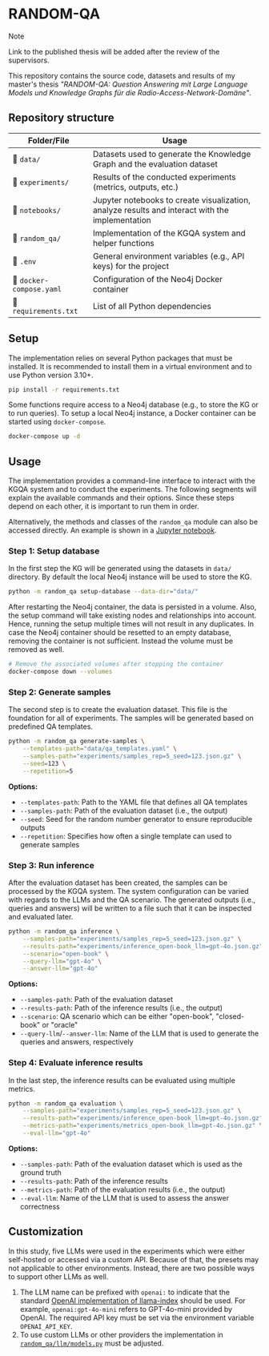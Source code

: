 # RANDOM-QA

> [!NOTE]  
> Link to the published thesis will be added after the review of the supervisors.

This repository contains the source code, datasets and results of my master's thesis _"RANDOM-QA: Question Answering mit Large Language Models und Knowledge Graphs für die Radio-Access-Network-Domäne"_.

## Repository structure

| Folder/File | Usage |
| ----------- | ----- |
| 📁 `data/` | Datasets used to generate the Knowledge Graph and the evaluation dataset |
| 📁 `experiments/` | Results of the conducted experiments (metrics, outputs, etc.) |
| 📁 `notebooks/` | Jupyter notebooks to create visualization, analyze results and interact with the implementation |
| 📁 `random_qa/` | Implementation of the KGQA system and helper functions |
| 📄 `.env` | General environment variables (e.g., API keys) for the project |
| 📄 `docker-compose.yaml` | Configuration of the Neo4j Docker container |
| 📄 `requirements.txt` | List of all Python dependencies |

## Setup

The implementation relies on several Python packages that must be installed. It is recommended to install them in a virtual environment and to use Python version 3.10+.

```bash
pip install -r requirements.txt
```

Some functions require access to a Neo4j database (e.g., to store the KG or to run queries). To setup a local Neo4j instance, a Docker container can be started using `docker-compose`.

``` bash
docker-compose up -d
```

## Usage

The implementation provides a command-line interface to interact with the KGQA system and to conduct the experiments. The following segments will explain the available commands and their options. Since these steps depend on each other, it is important to run them in order.

Alternatively, the methods and classes of the `random_qa` module can also be accessed directly. An example is shown in a [Jupyter notebook](notebooks/workflow.ipynb).

### Step 1: Setup database

In the first step the KG will be generated using the datasets in `data/` directory. By default the local Neo4j instance will be used to store the KG.

```bash
python -m random_qa setup-database --data-dir="data/"
```

After restarting the Neo4j container, the data is persisted in a volume. Also, the setup command will take existing nodes and relationships into account. Hence, running the setup multiple times will not result in any duplicates. In case the Neo4j container should be resetted to an empty database, removing the container is not sufficient. Instead the volume must be removed as well.

```bash
# Remove the associated volumes after stopping the container
docker-compose down --volumes
```

### Step 2: Generate samples

The second step is to create the evaluation dataset. This file is the foundation for all of experiments. The samples will be generated based on predefined QA templates.

```bash
python -m random_qa generate-samples \
    --templates-path="data/qa_templates.yaml" \
    --samples-path="experiments/samples_rep=5_seed=123.json.gz" \
    --seed=123 \
    --repetition=5
```

**Options:**

- `--templates-path`: Path to the YAML file that defines all QA templates
- `--samples-path`: Path of the evaluation dataset (i.e., the output)
- `--seed`: Seed for the random number generator to ensure reproducible outputs
- `--repetition`: Specifies how often a single template can used to generate samples


### Step 3: Run inference

After the evaluation dataset has been created, the samples can be processed by the KGQA system. The system configuration can be varied with regards to the LLMs and the QA scenario. The generated outputs (i.e., queries and answers) will be written to a file such that it can be inspected and evaluated later. 

```bash
python -m random_qa inference \
    --samples-path="experiments/samples_rep=5_seed=123.json.gz" \
    --results-path="experiments/inference_open-book_llm=gpt-4o.json.gz" \
    --scenario="open-book" \
    --query-llm="gpt-4o" \
    --answer-llm="gpt-4o"
```

**Options:**

- `--samples-path`: Path of the evaluation dataset
- `--results-path`: Path of the inference results (i.e., the output)
- `--scenario`: QA scenario which can be either "open-book", "closed-book" or "oracle"
- `--query-llm`/`--answer-llm`: Name of the LLM that is used to generate the queries and answers, respectively

### Step 4: Evaluate inference results

In the last step, the inference results can be evaluated using multiple metrics.

```bash
python -m random_qa evaluation \
    --samples-path="experiments/samples_rep=5_seed=123.json.gz" \
    --results-path="experiments/inference_open-book_llm=gpt-4o.json.gz" \
    --metrics-path="experiments/metrics_open-book_llm=gpt-4o.json.gz" \
    --eval-llm="gpt-4o"
```

**Options:**

- `--samples-path`: Path of the evaluation dataset which is used as the ground truth
- `--results-path`: Path of the inference results
- `--metrics-path`: Path of the evaluation results (i.e., the output)
- `--eval-llm`: Name of the LLM that is used to assess the answer correctness

## Customization

In this study, five LLMs were used in the experiments which were either self-hosted or accessed via a custom API. Because of that, the presets may not applicable to other environments. Instead, there are two possible ways to support other LLMs as well.

1. The LLM name can be prefixed with `openai:` to indicate that the standard [OpenAI implementation of llama-index](https://docs.llamaindex.ai/en/stable/api_reference/llms/openai/) should be used. For example, `openai:gpt-4o-mini` refers to GPT-4o-mini provided by OpenAI. The required API key must be set via the environment variable `OPENAI_API_KEY`.
1. To use custom LLMs or other providers the implementation in [`random_qa/llm/models.py`](random_qa/llm/models.py) must be adjusted.
